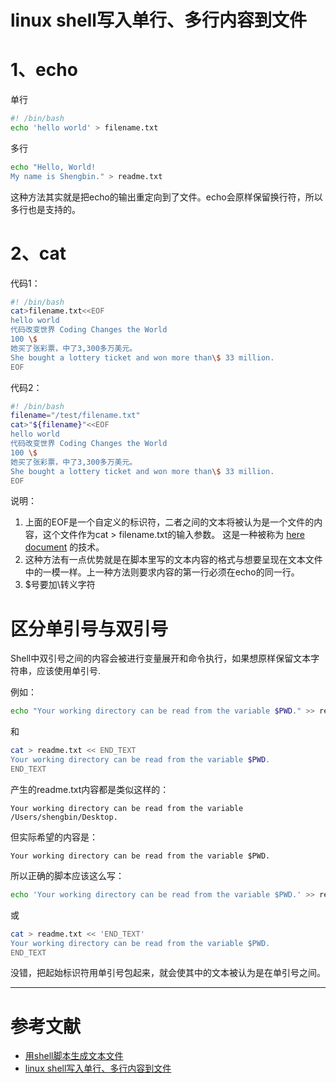 # linux shell写入单行、多行内容到文件

# 1、echo
单行
```sh
#! /bin/bash
echo 'hello world' > filename.txt
```
多行
```sh
echo "Hello, World!
My name is Shengbin." > readme.txt
```
这种方法其实就是把echo的输出重定向到了文件。echo会原样保留换行符，所以多行也是支持的。
# 2、cat

代码1：
```sh
#! /bin/bash
cat>filename.txt<<EOF
hello world
代码改变世界 Coding Changes the World
100 \$ 
她买了张彩票，中了3,300多万美元。
She bought a lottery ticket and won more than\$ 33 million.
EOF
```

代码2：
```sh
#! /bin/bash
filename="/test/filename.txt"
cat>"${filename}"<<EOF
hello world
代码改变世界 Coding Changes the World
100 \$ 
她买了张彩票，中了3,300多万美元。
She bought a lottery ticket and won more than\$ 33 million.
EOF
```

说明：
1. 上面的EOF是一个自定义的标识符，二者之间的文本将被认为是一个文件的内容，这个文件作为cat > filename.txt的输入参数。 这是一种被称为 [here document](https://en.wikipedia.org/wiki/Here_document) 的技术。
2. 这种方法有一点优势就是在脚本里写的文本内容的格式与想要呈现在文本文件中的一模一样。上一种方法则要求内容的第一行必须在echo的同一行。
3. $号要加\转义字符

# 区分单引号与双引号
Shell中双引号之间的内容会被进行变量展开和命令执行，如果想原样保留文本字符串，应该使用单引号.

例如：
```sh
echo "Your working directory can be read from the variable $PWD." >> readme.txt
```
和
```sh
cat > readme.txt << END_TEXT
Your working directory can be read from the variable $PWD.
END_TEXT
```
产生的readme.txt内容都是类似这样的：
```
Your working directory can be read from the variable /Users/shengbin/Desktop.
```
但实际希望的内容是：
```
Your working directory can be read from the variable $PWD.
```
所以正确的脚本应该这么写：
```sh
echo 'Your working directory can be read from the variable $PWD.' >> readme.txt
```
或
```sh
cat > readme.txt << 'END_TEXT'
Your working directory can be read from the variable $PWD.
END_TEXT
```
没错，把起始标识符用单引号包起来，就会使其中的文本被认为是在单引号之间。

---
# 参考文献
- [用shell脚本生成文本文件](https://blog.shengbin.me/posts/create-text-file-in-shell-scripts)
- [linux shell写入单行、多行内容到文件](https://www.cnblogs.com/zqifa/p/shell-file-1.html)
